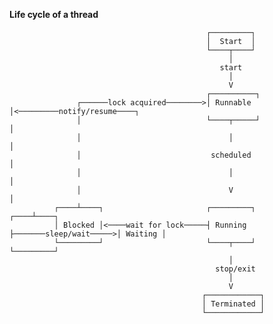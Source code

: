 **Life cycle of a thread**

                                                ┌─────────┐
                                                │  Start  │
                                                └────┬────┘
                                                     │         
                                                   start           
                                                     │  
                                                     V      
                                                ┌──────────┐          
                   ┌──────lock acquired────────>│ Runnable │<─────────notify/resume────┐
                   │                            └────┬─────┘                           │
                   │                                 │                                 │
                   │                             scheduled                             │
                   │                                 │                                 │
                   │                                 V                                 │ 
              ┌────┴────┐                       ┌─────────┐                       ┌────┴────┐
              │ Blocked │<────wait for lock─────┤ Running ├───────sleep/wait─────>│ Waiting │
              └─────────┘                       └────┬────┘                       └─────────┘
                                                     │        
                                                  stop/exit            
                                                     │        
                                                     V        
                                               ┌────────────┐
                                               │ Terminated │
                                               └────────────┘
